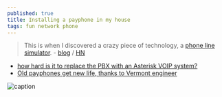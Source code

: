 ```yaml
---
published: true
title: Installing a payphone in my house
tags: fun network phone
---
```

> This is when I discovered a crazy piece of technology, a [phone line simulator](https://vikingelectronics.com/products/dle-200b/). - [blog](https://bert.org/2022/06/02/payphone/) / [HN](https://news.ycombinator.com/item?id=31593248)

- [how hard is it to replace the PBX with an Asterisk VOIP system?](https://news.ycombinator.com/item?id=31604712)
- [Old payphones get new life, thanks to Vermont engineer](https://news.ycombinator.com/item?id=44188204)

![caption](https://bert.org/assets/posts/payphone/mounted.jpg	)
